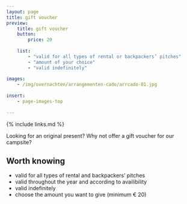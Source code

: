 ```yaml
---
layout: page
title: gift voucher
preview: 
    title: gift voucher
    button:
        price: 20
        
    list:
        - "valid for all types of rental or backpackers’ pitches"
        - "amount of your choice"
        - "valid indefinitely"
        
images:
    - /img/overnachten/arrangementen-cado/arrcado-01.jpg
    
insert:
    - page-images-top
    
---
```


{% include links.md %}


Looking for an original present? Why not offer a gift voucher for our campsite?

    
## Worth knowing

- valid for all types of rental and backpackers’ pitches
- valid throughout the year and according to availibility
- valid indefinitely
- choose the amount you want to give (minimum € 20)
